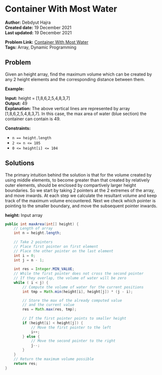 # Container With Most Water
**Author:** Debdyut Hajra </br>
**Created date:** 19 December 2021 </br>
**Last updated:** 19 December 2021 </br>

**Problem Link:** [Container With Most Water](https://leetcode.com/problems/container-with-most-water/) </br>
**Tags:** Array, Dynamic Programming

## Problem

Given an height array, find the maximum volume which can be created by any 2 height elements and the corresponding distance between them.

**Example:**

**Input:** height = [1,8,6,2,5,4,8,3,7] </br>
**Output:** 49 </br>
**Explanation:** The above vertical lines are represented by array [1,8,6,2,5,4,8,3,7]. In this case, the max area of water (blue section) the container can contain is 49.

**Constraints:**

- `n == height.length`
- `2 <= n <= 105`
- `0 <= height[i] <= 104`

## Solutions

The primary intuition behind the solution is that for the volume created by using middle elements, to become greater than that created by relatively outer elements, should be enclosed by compartively larger height boundaries. So we start by taking 2 pointers at the 2 extremes of the array, and move inwards. At each step we calculate the resultant volume and keep track of the maximum volume encountered. Next we check which pointer is pointing to the smaller boundary, and move the subsequent pointer inwards.

**height:** Input array

```java
public int maxArea(int[] height) {
    // Length of array
    int n = height.length;
    
    // Take 2 pointers
    // Place first pointer on first element
    // Place the other pointer on the last element
    int i = 0;
    int j = n - 1;
    
    int res = Integer.MIN_VALUE;
    // While the first pointer does not cross the second pointer
    // If they overlap, the volume of water will be zero
    while ( i < j) {
        // Compute the volume of water for the current positions
        int tmp = Math.min(height[i], height[j]) * (j - i);

        // Store the max of the already computed value
        // and the current value
        res = Math.max(res, tmp);
        
        // If the first pointer points to smaller height
        if (height[i] < height[j]) {
            // Move the first pointer to the left
            i++;
        } else {
            // Move the second pointer to the right
            j--;
        }
    }
    // Return the maximum volume possible
    return res;
}
```